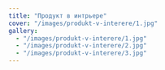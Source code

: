 ```yaml
---
title: "Продукт в интрьере"
cover: "/images/produkt-v-interere/1.jpg"
gallery:
  - "/images/produkt-v-interere/1.jpg"
  - "/images/produkt-v-interere/2.jpg"
  - "/images/produkt-v-interere/3.jpg"
---
```


>
